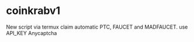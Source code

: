 # coinkrabv1
New script via termux claim automatic PTC, FAUCET and MADFAUCET. use API_KEY Anycaptcha
